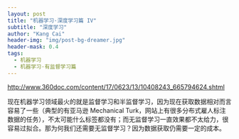 ```yaml
---
layout: post
title: "机器学习·深度学习篇 IV"
subtitle: "深度学习"
author: "Kang Cai"
header-img: "img/post-bg-dreamer.jpg"
header-mask: 0.4
tags:
  - 机器学习
  - 机器学习·有监督学习篇
---
```


http://www.360doc.com/content/17/0623/13/10408243_665794624.shtml


现在机器学习领域最火的就是监督学习和半监督学习，因为现在获取数据相对而言容易了一些（典型的有亚马逊 Mechanical Turk，网站上有很多分布式雇人标注数据的任务），不太可能什么标签都没有；而无监督学习一直效果都不太给力，很容易过拟合。那为何我们还需要无监督学习？因为数据获取仍需要一定的成本。